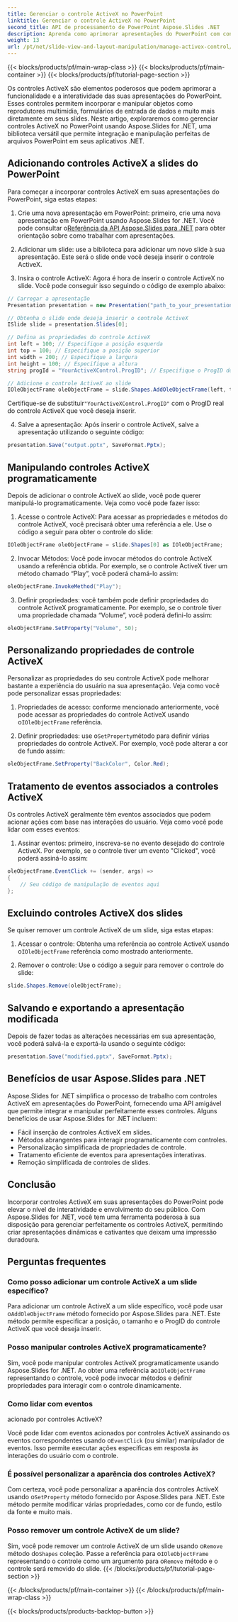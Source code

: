 ```yaml
---
title: Gerenciar o controle ActiveX no PowerPoint
linktitle: Gerenciar o controle ActiveX no PowerPoint
second_title: API de processamento de PowerPoint Aspose.Slides .NET
description: Aprenda como aprimorar apresentações do PowerPoint com controles ActiveX usando Aspose.Slides for .NET. Nosso guia passo a passo abrange inserção, manipulação, personalização, manipulação de eventos e muito mais.
weight: 13
url: /pt/net/slide-view-and-layout-manipulation/manage-activex-control/
---
```


{{< blocks/products/pf/main-wrap-class >}}
{{< blocks/products/pf/main-container >}}
{{< blocks/products/pf/tutorial-page-section >}}

Os controles ActiveX são elementos poderosos que podem aprimorar a funcionalidade e a interatividade das suas apresentações do PowerPoint. Esses controles permitem incorporar e manipular objetos como reprodutores multimídia, formulários de entrada de dados e muito mais diretamente em seus slides. Neste artigo, exploraremos como gerenciar controles ActiveX no PowerPoint usando Aspose.Slides for .NET, uma biblioteca versátil que permite integração e manipulação perfeitas de arquivos PowerPoint em seus aplicativos .NET.

## Adicionando controles ActiveX a slides do PowerPoint

Para começar a incorporar controles ActiveX em suas apresentações do PowerPoint, siga estas etapas:

1.  Crie uma nova apresentação em PowerPoint: primeiro, crie uma nova apresentação em PowerPoint usando Aspose.Slides for .NET. Você pode consultar o[Referência da API Aspose.Slides para .NET](https://reference.aspose.com/slides/net/) para obter orientação sobre como trabalhar com apresentações.

2. Adicionar um slide: use a biblioteca para adicionar um novo slide à sua apresentação. Este será o slide onde você deseja inserir o controle ActiveX.

3. Insira o controle ActiveX: Agora é hora de inserir o controle ActiveX no slide. Você pode conseguir isso seguindo o código de exemplo abaixo:

```csharp
// Carregar a apresentação
Presentation presentation = new Presentation("path_to_your_presentation.pptx");

// Obtenha o slide onde deseja inserir o controle ActiveX
ISlide slide = presentation.Slides[0];

// Defina as propriedades do controle ActiveX
int left = 100; // Especifique a posição esquerda
int top = 100; // Especifique a posição superior
int width = 200; // Especifique a largura
int height = 100; // Especifique a altura
string progId = "YourActiveXControl.ProgID"; // Especifique o ProgID do controle ActiveX

// Adicione o controle ActiveX ao slide
IOleObjectFrame oleObjectFrame = slide.Shapes.AddOleObjectFrame(left, top, width, height, progId);
```

 Certifique-se de substituir`"YourActiveXControl.ProgID"` com o ProgID real do controle ActiveX que você deseja inserir.

4. Salve a apresentação: Após inserir o controle ActiveX, salve a apresentação utilizando o seguinte código:

```csharp
presentation.Save("output.pptx", SaveFormat.Pptx);
```

## Manipulando controles ActiveX programaticamente

Depois de adicionar o controle ActiveX ao slide, você pode querer manipulá-lo programaticamente. Veja como você pode fazer isso:

1. Acesse o controle ActiveX: Para acessar as propriedades e métodos do controle ActiveX, você precisará obter uma referência a ele. Use o código a seguir para obter o controle do slide:

```csharp
IOleObjectFrame oleObjectFrame = slide.Shapes[0] as IOleObjectFrame;
```

2. Invocar Métodos: Você pode invocar métodos do controle ActiveX usando a referência obtida. Por exemplo, se o controle ActiveX tiver um método chamado “Play”, você poderá chamá-lo assim:

```csharp
oleObjectFrame.InvokeMethod("Play");
```

3. Definir propriedades: você também pode definir propriedades do controle ActiveX programaticamente. Por exemplo, se o controle tiver uma propriedade chamada “Volume”, você poderá defini-lo assim:

```csharp
oleObjectFrame.SetProperty("Volume", 50);
```

## Personalizando propriedades de controle ActiveX

Personalizar as propriedades do seu controle ActiveX pode melhorar bastante a experiência do usuário na sua apresentação. Veja como você pode personalizar essas propriedades:

1.  Propriedades de acesso: conforme mencionado anteriormente, você pode acessar as propriedades do controle ActiveX usando o`IOleObjectFrame` referência.

2.  Definir propriedades: use o`SetProperty`método para definir várias propriedades do controle ActiveX. Por exemplo, você pode alterar a cor de fundo assim:

```csharp
oleObjectFrame.SetProperty("BackColor", Color.Red);
```

## Tratamento de eventos associados a controles ActiveX

Os controles ActiveX geralmente têm eventos associados que podem acionar ações com base nas interações do usuário. Veja como você pode lidar com esses eventos:

1. Assinar eventos: primeiro, inscreva-se no evento desejado do controle ActiveX. Por exemplo, se o controle tiver um evento "Clicked", você poderá assiná-lo assim:

```csharp
oleObjectFrame.EventClick += (sender, args) =>
{
    // Seu código de manipulação de eventos aqui
};
```

## Excluindo controles ActiveX dos slides

Se quiser remover um controle ActiveX de um slide, siga estas etapas:

1.  Acessar o controle: Obtenha uma referência ao controle ActiveX usando o`IOleObjectFrame` referência como mostrado anteriormente.

2. Remover o controle: Use o código a seguir para remover o controle do slide:

```csharp
slide.Shapes.Remove(oleObjectFrame);
```

## Salvando e exportando a apresentação modificada

Depois de fazer todas as alterações necessárias em sua apresentação, você poderá salvá-la e exportá-la usando o seguinte código:

```csharp
presentation.Save("modified.pptx", SaveFormat.Pptx);
```

## Benefícios de usar Aspose.Slides para .NET

Aspose.Slides for .NET simplifica o processo de trabalho com controles ActiveX em apresentações do PowerPoint, fornecendo uma API amigável que permite integrar e manipular perfeitamente esses controles. Alguns benefícios de usar Aspose.Slides for .NET incluem:

- Fácil inserção de controles ActiveX em slides.
- Métodos abrangentes para interagir programaticamente com controles.
- Personalização simplificada de propriedades de controle.
- Tratamento eficiente de eventos para apresentações interativas.
- Remoção simplificada de controles de slides.

## Conclusão

Incorporar controles ActiveX em suas apresentações do PowerPoint pode elevar o nível de interatividade e envolvimento do seu público. Com Aspose.Slides for .NET, você tem uma ferramenta poderosa à sua disposição para gerenciar perfeitamente os controles ActiveX, permitindo criar apresentações dinâmicas e cativantes que deixam uma impressão duradoura.

## Perguntas frequentes

### Como posso adicionar um controle ActiveX a um slide específico?

 Para adicionar um controle ActiveX a um slide específico, você pode usar o`AddOleObjectFrame` método fornecido por Aspose.Slides para .NET. Este método permite especificar a posição, o tamanho e o ProgID do controle ActiveX que você deseja inserir.

### Posso manipular controles ActiveX programaticamente?

 Sim, você pode manipular controles ActiveX programaticamente usando Aspose.Slides for .NET. Ao obter uma referência ao`IOleObjectFrame` representando o controle, você pode invocar métodos e definir propriedades para interagir com o controle dinamicamente.

### Como lidar com eventos

 acionado por controles ActiveX?

Você pode lidar com eventos acionados por controles ActiveX assinando os eventos correspondentes usando o`EventClick` (ou similar) manipulador de eventos. Isso permite executar ações específicas em resposta às interações do usuário com o controle.

### É possível personalizar a aparência dos controles ActiveX?

 Com certeza, você pode personalizar a aparência dos controles ActiveX usando o`SetProperty` método fornecido por Aspose.Slides para .NET. Este método permite modificar várias propriedades, como cor de fundo, estilo da fonte e muito mais.

### Posso remover um controle ActiveX de um slide?

 Sim, você pode remover um controle ActiveX de um slide usando o`Remove` método do`Shapes` coleção. Passe a referência para o`IOleObjectFrame` representando o controle como um argumento para o`Remove` método e o controle será removido do slide.
{{< /blocks/products/pf/tutorial-page-section >}}

{{< /blocks/products/pf/main-container >}}
{{< /blocks/products/pf/main-wrap-class >}}

{{< blocks/products/products-backtop-button >}}
